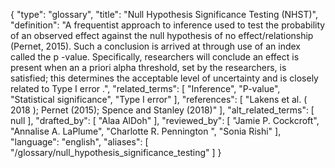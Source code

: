 {
    "type": "glossary",
    "title": "Null Hypothesis Significance Testing (NHST)",
    "definition": "A frequentist approach to inference used to test the probability of an observed effect against the null hypothesis of no effect/relationship (Pernet, 2015). Such a conclusion is arrived at through use of an index called the p -value. Specifically, researchers will conclude an effect is present when an a priori alpha threshold, set by the researchers, is satisfied; this determines the acceptable level of uncertainty and is closely related to Type I error .",
    "related_terms": [
        "Inference",
        "P-value",
        "Statistical significance",
        "Type I error"
    ],
    "references": [
        "Lakens et al. ( 2018 ); Pernet (2015); Spence and Stanley (2018)"
    ],
    "alt_related_terms": [
        null
    ],
    "drafted_by": [
        "Alaa AlDoh"
    ],
    "reviewed_by": [
        "Jamie P. Cockcroft",
        "Annalise A. LaPlume",
        "Charlotte R. Pennington ",
        "Sonia Rishi"
    ],
    "language": "english",
    "aliases": [
        "/glossary/null_hypothesis_significance_testing"
    ]
}